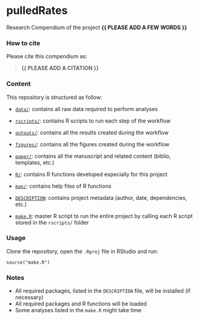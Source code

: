 <!-- README.md is generated from README.Rmd. Please edit that file -->

# pulledRates

<!-- badges: start -->
<!-- badges: end -->

Research Compendium of the project **{{ PLEASE ADD A FEW WORDS }}**

### How to cite

Please cite this compendium as:

> **{{ PLEASE ADD A CITATION }}**

### Content

This repository is structured as follow:

-   [`data/`](https://github.com/ajhelmstetter/pulledRates/tree/master/data):
    contains all raw data required to perform analyses

-   [`rscripts/`](https://github.com/ajhelmstetter/pulledRates/tree/master/rscripts/):
    contains R scripts to run each step of the workflow

-   [`outputs/`](https://github.com/ajhelmstetter/pulledRates/tree/master/outputs):
    contains all the results created during the workflow

-   [`figures/`](https://github.com/ajhelmstetter/pulledRates/tree/master/figures):
    contains all the figures created during the workflow

-   [`paper/`](https://github.com/ajhelmstetter/pulledRates/tree/master/paper):
    contains all the manuscript and related content (biblio, templates,
    etc.)

-   [`R/`](https://github.com/ajhelmstetter/pulledRates/tree/master/R):
    contains R functions developed especially for this project

-   [`man/`](https://github.com/ajhelmstetter/pulledRates/tree/master/man):
    contains help files of R functions

-   [`DESCRIPTION`](https://github.com/ajhelmstetter/pulledRates/tree/master/DESCRIPTION):
    contains project metadata (author, date, dependencies, etc.)

-   [`make.R`](https://github.com/ajhelmstetter/pulledRates/tree/master/make.R):
    master R script to run the entire project by calling each R script
    stored in the `rscripts/` folder

### Usage

Clone the repository, open the `.Rproj` file in RStudio and run:

    source("make.R")

### Notes

-   All required packages, listed in the `DESCRIPTION` file, will be
    installed (if necessary)
-   All required packages and R functions will be loaded
-   Some analyses listed in the `make.R` might take time
